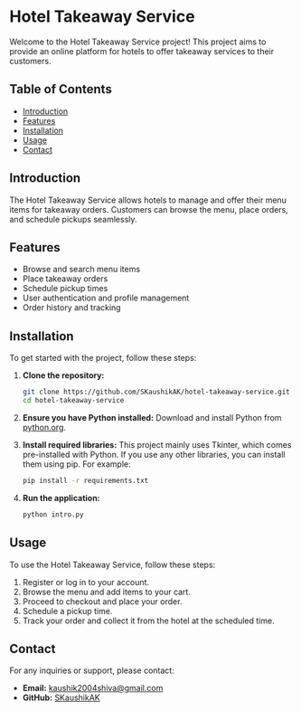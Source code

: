 # Hotel Takeaway Service

Welcome to the Hotel Takeaway Service project! This project aims to provide an online platform for hotels to offer takeaway services to their customers.

## Table of Contents

- [Introduction](#introduction)
- [Features](#features)
- [Installation](#installation)
- [Usage](#usage)
- [Contact](#contact)

## Introduction

The Hotel Takeaway Service allows hotels to manage and offer their menu items for takeaway orders. Customers can browse the menu, place orders, and schedule pickups seamlessly.

## Features

- Browse and search menu items
- Place takeaway orders
- Schedule pickup times
- User authentication and profile management
- Order history and tracking

## Installation

To get started with the project, follow these steps:

1. **Clone the repository:**
    ```bash
    git clone https://github.com/SKaushikAK/hotel-takeaway-service.git
    cd hotel-takeaway-service
    ```

2. **Ensure you have Python installed:**
    Download and install Python from [python.org](https://www.python.org/).

3. **Install required libraries:**
    This project mainly uses Tkinter, which comes pre-installed with Python. If you use any other libraries, you can install them using pip. For example:
    ```bash
    pip install -r requirements.txt
    ```

4. **Run the application:**
    ```bash
    python intro.py
    ```
## Usage

To use the Hotel Takeaway Service, follow these steps:

1. Register or log in to your account.
2. Browse the menu and add items to your cart.
3. Proceed to checkout and place your order.
4. Schedule a pickup time.
5. Track your order and collect it from the hotel at the scheduled time.



## Contact

For any inquiries or support, please contact:
- **Email:** kaushik2004shiva@gmail.com
- **GitHub:** [SKaushikAK](https://github.com/SKaushikAK)

